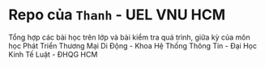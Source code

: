 # Repo của `Thanh` - UEL VNU HCM
Tổng hợp các bài học trên lớp và bài kiểm tra quá trình, giữa kỳ của môn học Phát Triển Thương Mại Di Động - Khoa Hệ Thống Thông Tin - Đại Học Kinh Tế Luật - ĐHQG HCM

